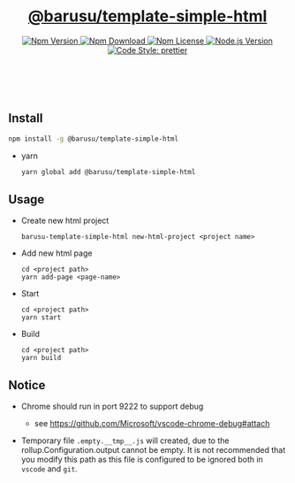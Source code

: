 <header>
  <h1 align="center">
    <a href="https://github.com/guanghechen/barusu/tree/master/scaffolds/template-simple-hml#readme">@barusu/template-simple-html</a>
  </h1>
  <div align="center">
    <a href="https://www.npmjs.com/package/@barusu/template-simple-html">
      <img
        alt="Npm Version"
        src="https://img.shields.io/npm/v/@barusu/template-simple-html.svg"
      />
    </a>
    <a href="https://www.npmjs.com/package/@barusu/template-simple-html">
      <img
        alt="Npm Download"
        src="https://img.shields.io/npm/dm/@barusu/template-simple-html.svg"
      />
    </a>
    <a href="https://www.npmjs.com/package/@barusu/template-simple-html">
      <img
        alt="Npm License"
        src="https://img.shields.io/npm/l/@barusu/template-simple-html.svg"
      />
    </a>
    <a href="https://github.com/nodejs/node">
      <img
        alt="Node.js Version"
        src="https://img.shields.io/node/v/@barusu/template-simple-html"
      />
    </a>
    <a href="https://github.com/prettier/prettier">
      <img
        alt="Code Style: prettier"
        src="https://img.shields.io/badge/code_style-prettier-ff69b4.svg?style=flat-square"
      />
    </a>
  </div>
</header>
<br/>


## Install

  ```bash
  npm install -g @barusu/template-simple-html
  ```

* yarn

  ```bash
  yarn global add @barusu/template-simple-html
  ```

## Usage

  * Create new html project
    ```shell
    barusu-template-simple-html new-html-project <project name>
    ```

  * Add new html page
    ```shell
    cd <project path>
    yarn add-page <page-name>
    ```

  * Start
    ```shell
    cd <project path>
    yarn start
    ```

  * Build
    ```shell
    cd <project path>
    yarn build
    ```

## Notice

  * Chrome should run in port 9222 to support debug
    - see https://github.com/Microsoft/vscode-chrome-debug#attach

  * Temporary file `.empty.__tmp__.js` will created, due to the rollup.Configuration.output cannot be empty. It is not recommended that you modify this path as this file is configured to be ignored both in `vscode` and `git`.
